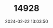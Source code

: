 ---
title: "14928"
category: "Nycteris gambiensis"
draft: false
date: 2024-02-22 13:03:50
languages:
  English: ["Gambian Slit-faced Bat"]
---